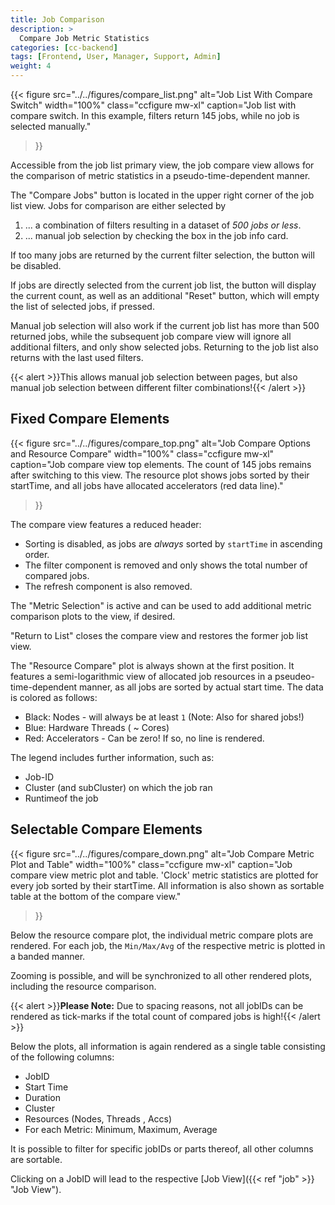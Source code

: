 ```yaml
---
title: Job Comparison
description: >
  Compare Job Metric Statistics
categories: [cc-backend]
tags: [Frontend, User, Manager, Support, Admin]
weight: 4
---
```


{{< figure src="../../figures/compare_list.png" alt="Job List With Compare Switch" width="100%" class="ccfigure mw-xl"
    caption="Job list with compare switch. In this example, filters return 145 jobs, while no job is selected manually."
>}}

Accessible from the job list primary view, the job compare view allows for the comparison of metric statistics in a pseudo-time-dependent manner.

The "Compare Jobs" button is located in the upper right corner of the job list view. Jobs for comparison are either selected by

1) ... a combination of filters resulting in a dataset of _500 jobs or less_.
2) ... manual job selection by checking the box in the job info card.

If too many jobs are returned by the current filter selection, the button will be disabled.

If jobs are directly selected from the current job list, the button will display the current count, as well as an additional "Reset" button, which will empty the list of selected jobs, if pressed.

Manual job selection will also work if the current job list has more than 500 returned jobs, while the subsequent job compare view will ignore all additional filters, and only show selected jobs. Returning to the job list also returns with the last used filters.

{{< alert >}}This allows manual job selection between pages, but also manual job selection between different filter combinations!{{< /alert >}}

## Fixed Compare Elements

{{< figure src="../../figures/compare_top.png" alt="Job Compare Options and Resource Compare" width="100%" class="ccfigure mw-xl"
    caption="Job compare view top elements. The count of 145 jobs remains after switching to this view. The resource plot shows jobs sorted by their startTime, and all jobs have allocated accelerators (red data line)."
>}}

The compare view features a reduced header:

* Sorting is disabled, as jobs are _always_ sorted by `startTime` in ascending order.
* The filter component is removed and only shows the total number of compared jobs.
* The refresh component is also removed.

The "Metric Selection" is active and can be used to add additional metric comparison plots to the view, if desired.

"Return to List" closes the compare view and restores the former job list view.

The "Resource Compare" plot is always shown at the first position. It features a semi-logarithmic view of allocated job resources in a pseudeo-time-dependent manner, as all jobs are sorted by actual start time. The data is colored as follows:

* Black: Nodes - will always be at least `1` (Note: Also for shared jobs!)
* Blue: Hardware Threads ( ~ Cores)
* Red: Accelerators - Can be zero! If so, no line is rendered.

The legend includes further information, such as:

* Job-ID
* Cluster (and subCluster) on which the job ran
* Runtimeof the job

## Selectable Compare Elements

{{< figure src="../../figures/compare_down.png" alt="Job Compare Metric Plot and Table" width="100%" class="ccfigure mw-xl"
    caption="Job compare view metric plot and table. 'Clock' metric statistics are plotted for every job sorted by their startTime. All information is also shown as sortable table at the bottom of the compare view."
>}}

Below the resource compare plot, the individual metric compare plots are rendered. For each job, the `Min/Max/Avg` of the respective metric is plotted in a banded manner.

Zooming is possible, and will be synchronized to all other rendered plots, including the resource comparison.

{{< alert >}}**Please Note:** Due to spacing reasons, not all jobIDs can be rendered as tick-marks if the total count of compared jobs is high!{{< /alert >}}

Below the plots, all information is again rendered as a single table consisting of the following columns:

* JobID
* Start Time
* Duration
* Cluster
* Resources (Nodes, Threads , Accs)
* For each Metric: Minimum, Maximum, Average

It is possible to filter for specific jobIDs or parts thereof, all other columns are sortable.

Clicking on a JobID will lead to the respective [Job View]({{< ref "job" >}} "Job View").
